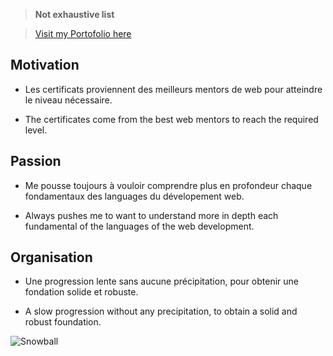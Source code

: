 > **Not exhaustive list**

> [Visit my Portofolio here](https://projets.neworldwebsites.fr/)

## Motivation
* Les certificats proviennent des meilleurs mentors de web pour atteindre le niveau nécessaire.

* The certificates come from the best web mentors to reach the required level.

## Passion
* Me pousse toujours à vouloir comprendre plus en profondeur chaque fondamentaux des languages du dévelopement web.

* Always pushes me to want to understand more in depth each fundamental of the languages of the web development.

## Organisation
* Une progression lente sans aucune précipitation, pour obtenir une fondation solide et robuste.

* A slow progression without any precipitation, to obtain a solid and robust foundation.


![Snowball](https://neworldwebsites.fr/cdn/img/snowball.jpg)


